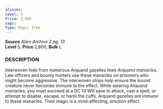 ```yaml
---
aliases: 
Level: 5 
Price: 2,800 
tags: 
Type: Magic Item
---
```

**Source** _Alien Archive 2 pg. 13_  
**Level** 5; **Price** 2,800; **Bulk** L

### DESCRIPTION

Interwoven hide from numerous Arquand gazelles lines _Arquand manacles_. Law officers and bounty hunters use these manacles on prisoners who might become aggressive. The interwoven strips help ensure the bound creature never becomes immune to the effect. While wearing _Arquand manacles_, you must succeed at a DC 13 Will save to attack, cast a spell, or attempt to disable, escape, or harm the cuffs. Arquand gazelles are immune to these manacles. Their magic is a mind-affecting, emotion effect.